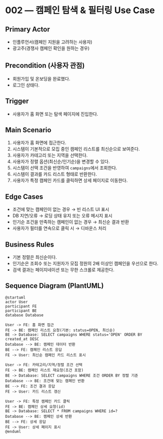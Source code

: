 # 002 — 캠페인 탐색 & 필터링 Use Case

## Primary Actor
- 인플루언서(캠페인 지원을 고려하는 사용자)
- 광고주(경쟁사 캠페인 확인을 원하는 경우)

## Precondition (사용자 관점)
- 회원가입 및 온보딩을 완료했다.
- 로그인 상태다.

## Trigger
- 사용자가 홈 화면 또는 탐색 페이지에 진입한다.

## Main Scenario
1. 사용자가 홈 화면에 접근한다.
2. 시스템이 기본적으로 모집 중인 캠페인 리스트를 최신순으로 보여준다.
3. 사용자가 카테고리 또는 지역을 선택한다.
4. 사용자가 정렬 옵션(최신순/인기순)을 변경할 수 있다.
5. 시스템이 선택 조건을 반영하여 `campaigns`에서 조회한다.
6. 시스템이 결과를 카드 리스트 형태로 반환한다.
7. 사용자가 특정 캠페인 카드를 클릭하면 상세 페이지로 이동한다.

## Edge Cases
- 조건에 맞는 캠페인이 없는 경우 → 빈 리스트 UI 표시
- DB 지연/오류 → 로딩 상태 유지 또는 오류 메시지 표시
- 인기순 조건을 만족하는 캠페인이 없는 경우 → 최신순 결과 반환
- 사용자가 필터를 연속으로 클릭 시 → 디바운스 처리

## Business Rules
- 기본 정렬은 최신순이다.
- 인기순은 조회수 또는 지원자가 모집 정원의 2배 이상인 캠페인을 우선으로 한다.
- 검색 결과는 페이지네이션 또는 무한 스크롤로 제공한다.

## Sequence Diagram (PlantUML)

```plantuml
@startuml
actor User
participant FE
participant BE
database Database

User -> FE: 홈 화면 접근
FE -> BE: 캠페인 리스트 요청(기본: status=OPEN, 최신순)
BE -> Database: SELECT campaigns WHERE status='OPEN' ORDER BY created_at DESC
Database --> BE: 캠페인 데이터 반환
BE --> FE: 캠페인 리스트 응답
FE -> User: 최신순 캠페인 카드 리스트 표시

User -> FE: 카테고리/지역/정렬 조건 선택
FE -> BE: 캠페인 리스트 재요청(조건 포함)
BE -> Database: SELECT campaigns WHERE 조건 ORDER BY 정렬 기준
Database --> BE: 조건에 맞는 캠페인 반환
BE --> FE: 조건 결과 응답
FE -> User: 카드 리스트 갱신

User -> FE: 특정 캠페인 카드 클릭
FE -> BE: 캠페인 상세 요청(id)
BE -> Database: SELECT * FROM campaigns WHERE id=?
Database --> BE: 캠페인 상세 반환
BE --> FE: 상세 응답
FE -> User: 상세 페이지 표시
@enduml
```
